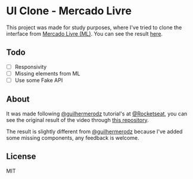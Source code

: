 # UI Clone - Mercado Livre

This project was made for study purposes, where I've tried to clone the interface from [Mercado Livre (ML)](https://www.mercadolivre.com.br/).
You can see the result [here](https://ml-clone.vercel.app/).

## Todo

- [ ] Responsivity
- [ ] Missing elements from ML
- [ ] Use some Fake API

## About

It was made following [@guilhermerodz](https://github.com/guilhermerodz) tutorial's at [@Rocketseat](https://github.com/Rocketseat), you can see the original result of the video through [this repository](https://github.com/rocketseat-content/youtube-clone-mercadolivre).

The result is slightly different from [@guilhermerodz](https://github.com/guilhermerodz) because I've added some missing components, any feedback is welcome.

## License

MIT
